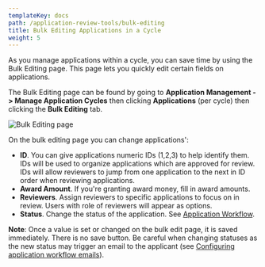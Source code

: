 ```yaml
---
templateKey: docs
path: /application-review-tools/bulk-editing
title: Bulk Editing Applications in a Cycle
weight: 5
---
```

As you manage applications within a cycle, you can save time by using the Bulk Editing page. This page lets you quickly edit certain fields on applications.

The Bulk Editing page can be found by going to **Application Management -> Manage Application Cycles** then clicking **Applications** (per cycle) then clicking the **Bulk Editing** tab.

![Bulk Editing page](/img/screenshot-from-2018-11-13-17-21-42.png)

On the bulk editing page you can change applications':

* **ID**. You can give applications numeric IDs (1,2,3) to help identify them. IDs will be used to organize applications which are approved for review. IDs will allow reviewers to jump from one application to the next in ID order when reviewing applications.
* **Award Amount**. If you're granting award money, fill in award amounts.
* **Reviewers**. Assign reviewers to specific applications to focus on in review. Users with role of reviewers will appear as options.
* **Status**. Change the status of the application. See [Application Workflow](/docs/application-workflow).

**Note**: Once a value is set or changed on the bulk edit page, it is saved immediately. There is no save button. Be careful when changing statuses as the new status may trigger an email to the applicant (see [Configuring application workflow emails](/docs/application-workflow#configuring-application-workflow-emails)).
